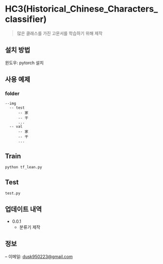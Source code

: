 # HC3(Historical_Chinese_Characters_classifier)

> 많은 클래스를 가진 고문서를 학습하기 위해 제작


## 설치 방법

윈도우: pytorch 설치 

## 사용 예제

### folder
```
--img
  -- test
      -- 家
      -- 干
      ...
  -- val
      -- 家
      -- 干
      ...
```

## Train

```
python tf_lean.py
```

## Test

```
test.py
```

## 업데이트 내역

* 0.0.1
    * 분류기 제작

## 정보
 – 이메일: dusk950223@gmail.com


